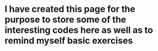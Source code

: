 # I have created this page for the purpose to store some of the interesting codes here as well as to remind myself basic exercises
